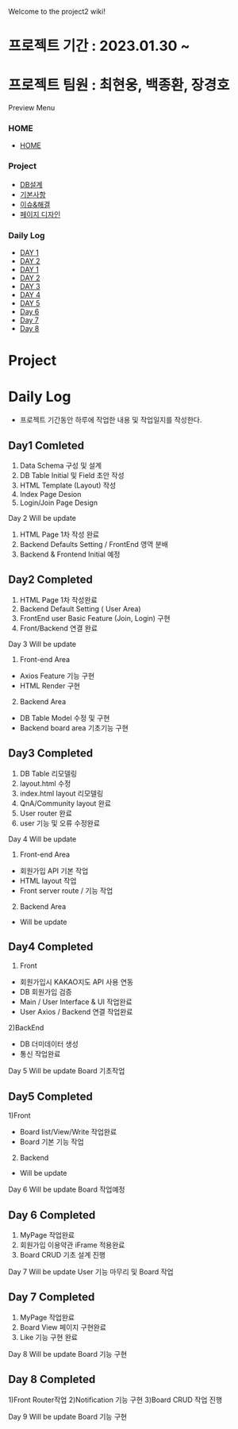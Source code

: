 Welcome to the project2 wiki!

# 프로젝트 기간 : 2023.01.30 ~

# 프로젝트 팀원 : 최현웅, 백종환, 장경호

Preview Menu

### HOME

-   [HOME](https://github.com/100space/project2)

### Project

-   [DB설계](https://github.com/100space/project2/wiki/%5BDB%EC%84%A4%EA%B3%84%5D)
-   [기본사항](https://github.com/100space/project2/wiki/%5B%EA%B8%B0%EB%B3%B8%EC%82%AC%ED%95%AD%5D)
-   [이슈&해결](https://github.com/100space/project2/wiki/%5B%EC%9D%B4%EC%8A%88&%ED%95%B4%EA%B2%B0%5D)
-   [페이지 디자인](https://github.com/100space/project2/wiki/%5B%ED%8E%98%EC%9D%B4%EC%A7%80-%EB%94%94%EC%9E%90%EC%9D%B8%5D)

### Daily Log

-   [DAY 1](https://github.com/100space/project2/wiki/Day-1#daily-log---project-1%EC%9D%BC%EC%B0%A8)
-   [DAY 2](https://github.com/100space/project2/wiki/Daily-Log---Project-2%EC%9D%BC%EC%B0%A8#daily-log---project-2%EC%9D%BC%EC%B0%A8)
-   [DAY 1](https://github.com/100space/project2/wiki/Day-1#daily-log---project-1%EC%9D%BC%EC%B0%A8)
-   [DAY 2](https://github.com/100space/project2/wiki/Daily-Log---Project-2%EC%9D%BC%EC%B0%A8#daily-log---project-2%EC%9D%BC%EC%B0%A8)
-   [DAY 3](https://github.com/100space/project2/wiki/Daily-Log---Project-3%EC%9D%BC%EC%B0%A8)
-   [DAY 4](https://github.com/100space/project2/wiki/Daily-Log---Project-4%EC%9D%BC%EC%B0%A8)
-   [DAY 5](https://github.com/100space/project2/wiki/Daily-Log---Project-5%EC%9D%BC%EC%B0%A8)
-   [Day 6](https://github.com/100space/project2/wiki/Daily-Log---Project-6%EC%9D%BC%EC%B0%A8)
-   [Day 7](https://github.com/100space/project2/wiki/Daily-Log--Project-7%EC%9D%BC%EC%B0%A8)
-   [Day 8](https://github.com/100space/project2/wiki/Daily-Log---Project-8%EC%9D%BC%EC%B0%A8)


# Project

# Daily Log

-   프로젝트 기간동안 하루에 작업한 내용 및 작업일지를 작성한다.

## Day1 Comleted 

1) Data Schema 구성 및 설계
2) DB Table Initial 및 Field 초안 작성
3) HTML Template (Layout) 작성
4) Index Page Desion
5) Login/Join Page Design

Day 2 Will be update
1) HTML Page 1차 작성 완료
2) Backend Defaults Setting / FrontEnd 영역 분배
3) Backend & Frontend Initial 예정

## Day2 Completed

1) HTML Page 1차 작성완료
2) Backend Default Setting ( User Area) 
3) FrontEnd user Basic Feature (Join, Login) 구현
4) Front/Backend 연결 완료

Day 3 Will be update
1) Front-end Area
- Axios Feature 기능 구현
- HTML Render 구현
2) Backend Area
- DB Table Model 수정 및 구현
- Backend board area 기초기능 구현 

## Day3 Completed

1) DB Table 리모델링
2) layout.html 수정
3) index.html layout 리모델링
4) QnA/Community layout 완료
5) User router 완료
6) user 기능 및 오류 수정완료

Day 4 Will be update
1) Front-end Area
- 회원가입 API 기본 작업
- HTML layout 작업
- Front server route / 기능 작업

2) Backend Area
- Will be update

## Day4 Completed
1) Front 
- 회원가입시 KAKAO지도 API 사용 연동
- DB 회원가입 검증
- Main / User Interface & UI 작업완료
- User Axios / Backend 연결 작업완료

2)BackEnd
- DB 더미데이터 생성
- 통신 작업완료

Day 5 Will be update
Board 기초작업

## Day5 Completed
1)Front
- Board list/View/Write 작업완료
- Board 기본 기능 작업

2) Backend
- Will be update


Day 6 Will be update
Board 작업예정 

## Day 6 Completed
1) MyPage 작업완료
2) 회원가입 이용약관 iFrame 적용완료
3) Board CRUD 기초 설계 진행

Day 7 Will be update
User 기능 마무리 및 Board 작업

## Day 7 Completed
1) MyPage 작업완료
2) Board View 페이지 구현완료
3) Like 기능 구현 완료 

Day 8 Will be update
Board 기능 구현

## Day 8 Completed
1)Front Router작업
2)Notification 기능 구현
3)Board CRUD 작업 진행

Day 9 Will be update
Board 기능 구현


